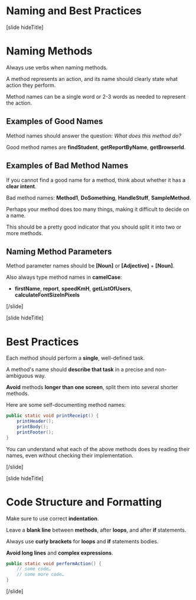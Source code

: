 # Naming and Best Practices

[slide hideTitle]
# Naming Methods

Always use verbs when naming methods.

A method represents an action, and its name should clearly state what action they perform.

Method names can be a single word or 2-3 words as needed to represent the action.

## Examples of Good Names

Method names should answer the question: *What does this method do?*

Good method names are **findStudent**, **getReportByName**, **getBrowserId**.


## Examples of Bad Method Names

If you cannot find a good name for a method, think about whether it has a **clear intent**.

Bad method names: **Method1**, **DoSomething**, **HandleStuff**, **SampleMethod**.

Perhaps your method does too many things, making it difficult to decide on a name.

This should be a pretty good indicator that you should split it into two or more methods.

## Naming Method Parameters

Method parameter names should be **[Noun]** or **[Adjective]** + **[Noun]**. 

Also always type method names in **camelCase**:

- **firstName**, **report**, **speedKmH**, **getListOfUsers**, **calculateFontSizeInPixels**


[/slide]

[slide hideTitle]
# Best Practices

Each method should perform a **single**, well-defined task.

A method's name should **describe that task** in a precise and non-ambiguous way.

**Avoid** methods **longer than one screen**, split them into several shorter methods.

Here are some self-documenting method names:

```Java
public static void printReceipt() {
    printHeader();
    printBody();
    printFooter();
}
```

You can understand what each of the above methods does by reading their names, even without checking their implementation.

[/slide]

[slide hideTitle]
# Code Structure and Formatting

Make sure to use correct **indentation**.

Leave a **blank line** between **methods**, after **loops**, and after **if** statements.

Always use **curly brackets** for **loops** and **if** statements bodies.

**Avoid long lines** and **complex expressions**.

```Java
public static void performAction() {
    // some code…
    // some more code…
}
```
[/slide]